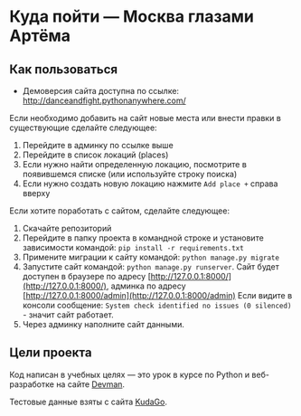# Куда пойти — Москва глазами Артёма

## Как пользоваться

* Демоверсия сайта доступна по ссылке: http://danceandfight.pythonanywhere.com/

Если необходимо добавить на сайт новые места или внести правки в существующие сделайте следующее:
1. Перейдите в админку по ссылке выше
2. Перейдите в список локаций (places)
3. Если нужно найти определенную локацию, посмотрите в появившемся списке (или используйте строку поиска)
4. Если нужно создать новую локацию нажмите `Add place +` справа вверху

Если хотите поработать с сайтом, сделайте следующее:

1. Скачайте репозиторий
2. Перейдите в папку проекта в командной строке и установите зависимости командой: `pip install -r requirements.txt`
3. Примените миграции к сайту командой: `python manage.py migrate`
4. Запустите сайт командой: `python manage.py runserver`. Сайт будет доступен в браузере по адресу [http://127.0.0.1:8000/](http://127.0.0.1:8000/), админка по адресу [http://127.0.0.1:8000/admin](http://127.0.0.1:8000/admin)
Если видите в консоли сообщение: `System check identified no issues (0 silenced)` - значит сайт работает.
5. Через админку наполните сайт данными.

## Цели проекта

Код написан в учебных целях — это урок в курсе по Python и веб-разработке на сайте [Devman](https://dvmn.org).

Тестовые данные взяты с сайта [KudaGo](https://kudago.com).
